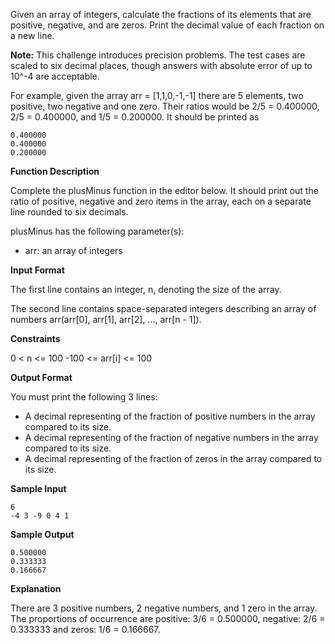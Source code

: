 Given an array of integers, calculate the fractions of its elements that are positive, negative, and are zeros. Print the decimal value of each fraction on a new line.

**Note:** This challenge introduces precision problems. The test cases are scaled to six decimal places, though answers with absolute error of up to 10^-4 are acceptable.

For example, given the array arr = [1,1,0,-1,-1] there are 5 elements, two positive, two negative and one zero. Their ratios would be 2/5 = 0.400000, 2/5 = 0.400000, and 1/5 = 0.200000. It should be printed as

    0.400000
    0.400000
    0.200000

**Function Description**

Complete the plusMinus function in the editor below. It should print out the ratio of positive, negative and zero items in the array, each on a separate line rounded to six decimals.

plusMinus has the following parameter(s):

- arr: an array of integers

**Input Format**

The first line contains an integer, n, denoting the size of the array.

The second line contains space-separated integers describing an array of numbers arr(arr[0], arr[1], arr[2], ..., arr[n - 1]).

**Constraints**

0 < n <= 100
-100 <= arr[i] <= 100

**Output Format**

You must print the following 3 lines:

- A decimal representing of the fraction of positive numbers in the array compared to its size.
- A decimal representing of the fraction of negative numbers in the array compared to its size.
- A decimal representing of the fraction of zeros in the array compared to its size.

**Sample Input**

    6
    -4 3 -9 0 4 1         

**Sample Output**

    0.500000
    0.333333
    0.166667

**Explanation**

There are 3 positive numbers, 2 negative numbers, and 1 zero in the array.
The proportions of occurrence are positive: 3/6 = 0.500000, negative: 2/6 = 0.333333 and zeros: 1/6 = 0.166667.
